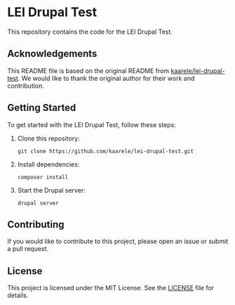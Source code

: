 # LEI Drupal Test

This repository contains the code for the LEI Drupal Test.

## Acknowledgements

This README file is based on the original README from [kaarele/lei-drupal-test](https://github.com/kaarele/lei-drupal-test). We would like to thank the original author for their work and contribution.

## Getting Started

To get started with the LEI Drupal Test, follow these steps:

1. Clone this repository:
   
   ```
   git clone https://github.com/kaarele/lei-drupal-test.git
   ```

2. Install dependencies:
   
   ```
   composer install
   ```

3. Start the Drupal server:
   
   ```
   drupal server
   ```

## Contributing

If you would like to contribute to this project, please open an issue or submit a pull request.

## License

This project is licensed under the MIT License. See the [LICENSE](LICENSE) file for details.
```
